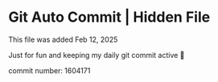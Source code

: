 # Git Auto Commit | Hidden File

This file was added Feb 12, 2025

Just for fun and keeping my daily git commit active 🤪

commit number: 1604171
